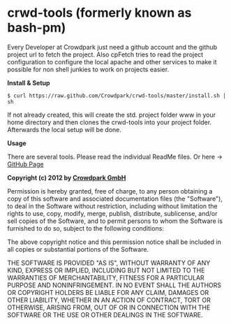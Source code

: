 crwd-tools (formerly known as bash-pm)
==========

Every Developer at Crowdpark just need a github account and the github project url to fetch the project. Also cpFetch tries to read the project configuration to configure the local apache and other services to make it possible for non shell junkies to work on projects easier.

**Install & Setup**

	$ curl https://raw.github.com/Crowdpark/crwd-tools/master/install.sh | sh

If not already created, this will create the std. project folder www in your home directory and then clones the crwd-tools into your project folder. Afterwards the local setup will be done.

**Usage**

There are several tools. Please read the individual ReadMe files.
Or here ->
[GitHub Page](http://crowdpark.github.com/crwd-tools/)

**Copyright (c) 2012 by [Crowdpark GmbH](http://www.crowdpark.com)**

Permission is hereby granted, free of charge, to any person obtaining a copy of this software and associated documentation files (the "Software"), to deal in the Software without restriction, including without limitation the rights to use, copy, modify, merge, publish, distribute, sublicense, and/or sell copies of the Software, and to permit persons to whom the Software is furnished to do so, subject to the following conditions:

The above copyright notice and this permission notice shall be included in all copies or substantial portions of the Software.

THE SOFTWARE IS PROVIDED "AS IS", WITHOUT WARRANTY OF ANY KIND, EXPRESS OR IMPLIED, INCLUDING BUT NOT LIMITED TO THE WARRANTIES OF MERCHANTABILITY, FITNESS FOR A PARTICULAR PURPOSE AND NONINFRINGEMENT. IN NO EVENT SHALL THE AUTHORS OR COPYRIGHT HOLDERS BE LIABLE FOR ANY CLAIM, DAMAGES OR OTHER LIABILITY, WHETHER IN AN ACTION OF CONTRACT, TORT OR OTHERWISE, ARISING FROM, OUT OF OR IN CONNECTION WITH THE SOFTWARE OR THE USE OR OTHER DEALINGS IN THE SOFTWARE.
